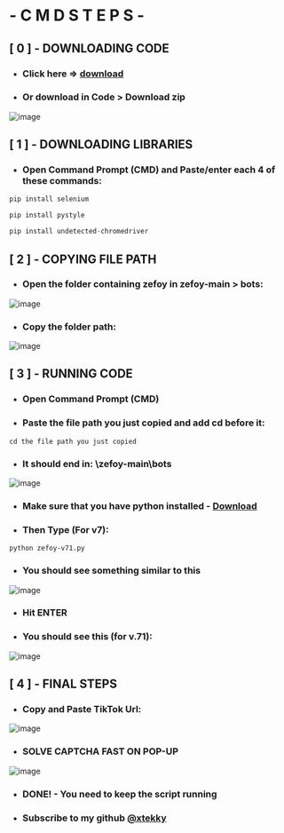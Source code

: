 # - C M D  S T E P S - 
## [ 0 ] - DOWNLOADING CODE
- ### Click here => [download](https://github.com/xtekky/zefoy/archive/refs/heads/main.zip)
- ### Or download in Code > Download zip
![image](https://user-images.githubusercontent.com/98614666/160390771-86d5a58b-8338-402d-9235-1c830149086c.png)

## [ 1 ] - DOWNLOADING LIBRARIES
- ### Open Command Prompt (CMD) and Paste/enter each 4 of these commands:
```js
pip install selenium
```
```js
pip install pystyle
```
```js
pip install undetected-chromedriver
```
## [ 2 ] - COPYING FILE PATH
- ### Open the folder containing zefoy in zefoy-main > bots:
![image](https://user-images.githubusercontent.com/98614666/160391352-5ca3bc19-0351-489a-a4f1-643e60c66334.png)
- ### Copy the folder path:
![image](https://user-images.githubusercontent.com/98614666/160391445-ba0f5de0-992c-4faa-a1ec-cab5794bc86a.png)
 
## [ 3 ] - RUNNING CODE
- ### Open Command Prompt (CMD)
- ### Paste the file path you just copied and add **cd** before it:
```
cd the file path you just copied
```
- ### It should end in: \zefoy-main\bots
![image](https://user-images.githubusercontent.com/98614666/160391780-e23ded36-5594-4592-b1a9-8935384c30d4.png)
- ### Make sure that you have python installed - [Download](https://www.microsoft.com/en-us/p/python-310/9pjpw5ldxlz5#activetab=pivot:overviewtab)
- ### Then Type (For v7):
```
python zefoy-v71.py
```
- ### You should see something similar to this
![image](https://user-images.githubusercontent.com/98614666/160392734-19f8b6d4-ff22-448b-ae90-383e81e205a5.png)

- ### Hit ENTER
- ### You should see this (for v.71):
![image](https://user-images.githubusercontent.com/98614666/160392853-7ee07859-9bd0-455b-be0b-1c01894d4009.png)

## [ 4 ] - FINAL STEPS
- ### Copy and Paste TikTok Url:
![image](https://user-images.githubusercontent.com/98614666/159102913-185b0bab-7158-4076-88d9-fc0d79c6ccf4.png)
- ### SOLVE CAPTCHA FAST ON POP-UP
![image](https://user-images.githubusercontent.com/98614666/159103044-c5928d97-dce0-4a65-ae67-4803a9b764f5.png)
- ### DONE! - You need to keep the script running
- ### Subscribe to my github [@xtekky](https://github.com/xtekky)






